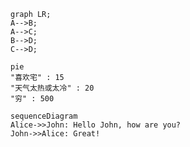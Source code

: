 ```mermaid
graph LR;
A-->B;
A-->C;
B-->D;
C-->D;
```
~~~mermaid
pie  
"喜欢宅" : 15
"天气太热或太冷" : 20
"穷" : 500
~~~

~~~mermaid
sequenceDiagram
Alice->>John: Hello John, how are you?
John->>Alice: Great!
~~~

